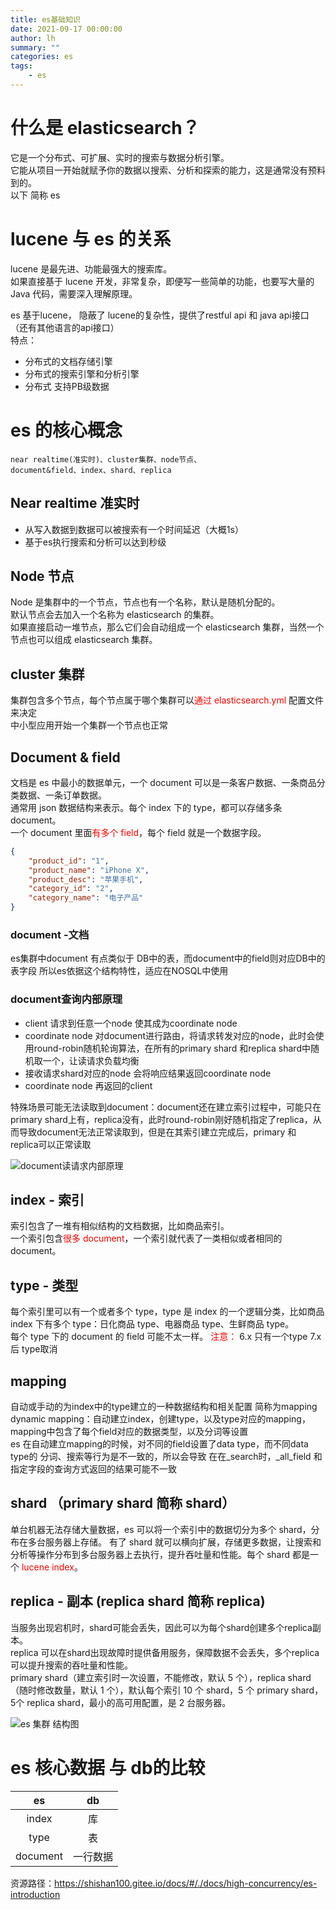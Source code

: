```yaml
---
title: es基础知识
date: 2021-09-17 00:00:00
author: lh
summary: ""
categories: es
tags:  
    - es
---
```


# 什么是 elasticsearch？
它是一个分布式、可扩展、实时的搜索与数据分析引擎。  
它能从项目一开始就赋予你的数据以搜索、分析和探索的能力，这是通常没有预料到的。  
以下 简称 es

# lucene 与 es 的关系
lucene 是最先进、功能最强大的搜索库。  
如果直接基于 lucene 开发，非常复杂，即便写一些简单的功能，也要写大量的 Java 代码，需要深入理解原理。  

es 基于lucene， 隐蔽了 lucene的复杂性，提供了restful api 和 java api接口（还有其他语言的api接口）  
特点：  
* 分布式的文档存储引擎
* 分布式的搜索引擎和分析引擎
* 分布式 支持PB级数据

# es 的核心概念 
    near realtime(准实时)、cluster集群、node节点、  
    document&field、index、shard、replica

## Near realtime 准实时
* 从写入数据到数据可以被搜索有一个时间延迟（大概1s）
* 基于es执行搜索和分析可以达到秒级 
  
## Node 节点 
Node 是集群中的一个节点，节点也有一个名称，默认是随机分配的。  
默认节点会去加入一个名称为 elasticsearch 的集群。  
如果直接启动一堆节点，那么它们会自动组成一个 elasticsearch 集群，当然一个节点也可以组成 elasticsearch 集群。

## cluster 集群
集群包含多个节点，每个节点属于哪个集群可以<font color=red>通过 elasticsearch.yml </font>配置文件来决定  
中小型应用开始一个集群一个节点也正常

## Document & field
文档是 es 中最小的数据单元，一个 document 可以是一条客户数据、一条商品分类数据、一条订单数据。  
通常用 json 数据结构来表示。每个 index 下的 type，都可以存储多条 document。  
一个 document 里面<font color=red>有多个 field</font>，每个 field 就是一个数据字段。
```json
{
    "product_id": "1",
    "product_name": "iPhone X",
    "product_desc": "苹果手机",
    "category_id": "2",
    "category_name": "电子产品"
}
```  
### document -文档 
es集群中document 有点类似于 DB中的表，而document中的field则对应DB中的表字段 所以es依据这个结构特性，适应在NOSQL中使用

### document查询内部原理
* client 请求到任意一个node 使其成为coordinate node
* coordinate node 对document进行路由，将请求转发对应的node，此时会使用round-robin随机轮询算法，在所有的primary shard 和replica shard中随机取一个，让读请求负载均衡
* 接收请求shard对应的node 会将响应结果返回coordinate node
* coordinate node 再返回的client

特殊场景可能无法读取到document：document还在建立索引过程中，可能只在primary shard上有，replica没有，此时round-robin刚好随机指定了replica，从而导致document无法正常读取到，但是在其索引建立完成后，primary 和 replica可以正常读取

![document读请求内部原理](https://kubpang.gitee.io/sourceFile/elasticsearch/document读请求内部原理.png) 

## index - 索引
索引包含了一堆有相似结构的文档数据，比如商品索引。   
一个索引包含<font color=red>很多 document</font>，一个索引就代表了一类相似或者相同的 document。

## type - 类型 
每个索引里可以有一个或者多个 type，type 是 index 的一个逻辑分类，比如商品 index 下有多个 type：日化商品 type、电器商品 type、生鲜商品 type。    
每个 type 下的 document 的 field 可能不太一样。 
<font color=red>注意：</font> 6.x 只有一个type 7.x后 type取消


## mapping 
自动或手动的为index中的type建立的一种数据结构和相关配置 简称为mapping  
dynamic mapping：自动建立index，创建type，以及type对应的mapping，mapping中包含了每个field对应的数据类型，以及分词等设置  
es 在自动建立mapping的时候，对不同的field设置了data type，而不同data type的 分词、搜索等行为是不一致的，所以会导致 在在_search时，_all_field 和 指定字段的查询方式返回的结果可能不一致

## shard （primary shard 简称 shard）
单台机器无法存储大量数据，es 可以将一个索引中的数据切分为多个 shard，分布在多台服务器上存储。 
有了 shard 就可以横向扩展，存储更多数据，让搜索和分析等操作分布到多台服务器上去执行，提升吞吐量和性能。每个 shard 都是一个 <font color=red>lucene index</font>。

## replica - 副本 (replica shard 简称 replica)
当服务出现宕机时，shard可能会丢失，因此可以为每个shard创建多个replica副本。  
replica 可以在shard出现故障时提供备用服务，保障数据不会丢失，多个replica可以提升搜索的吞吐量和性能。    
primary shard（建立索引时一次设置，不能修改，默认 5 个），replica shard（随时修改数量，默认 1 个），默认每个索引 10 个 shard，5 个 primary shard，5个 replica shard，最小的高可用配置，是 2 台服务器。

![es 集群 结构图](https://kubpang.gitee.io/sourceFile/elasticsearch/elasticsearch-2.png) 

# es 核心数据 与 db的比较 
|es|db|
|:---:|:---:|
|index|库|
|type|表|
|document|一行数据|     




资源路径：https://shishan100.gitee.io/docs/#/./docs/high-concurrency/es-introduction

